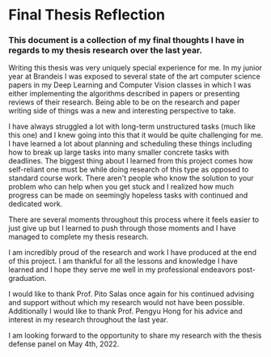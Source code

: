 # Final Thesis Reflection

### This document is a collection of my final thoughts I have in regards to my thesis research over the last year.

Writing this thesis was very uniquely special experience for me. In my junior year at Brandeis I was exposed to several state of the art computer science papers in my Deep Learning and Computer Vision classes in which I was either implementing the algorithms described in papers or presenting reviews of their research. Being able to be on the research and paper writing side of things was a new and interesting perspective to take.

I have always struggled a lot with long-term unstructured tasks (much like this one) and I knew going into this that it would be quite challenging for me. I have learned a lot about planning and scheduling these things including how to break up large tasks into many smaller concrete tasks with deadlines. The biggest thing about I learned from this project comes how self-reliant one must be while doing research of this type as opposed to standard course work. There aren't people who know the solution to your problem who can help when you get stuck and I realized how much progress can be made on seemingly hopeless tasks with continued and dedicated work.

There are several moments throughout this process where it feels easier to just give up but I learned to push through those moments and I have managed to complete my thesis research.

I am incredibly proud of the research and work I have produced at the end of this project. I am thankful for all the lessons and knowledge I have learned and I hope they serve me well in my professional endeavors post-graduation.

I would like to thank Prof. Pito Salas once again for his continued advising and support without which my research would not have been possible. Additionally I would like to thank Prof. Pengyu Hong for his advice and interest in my research throughout the last year.

I am looking forward to the opportunity to share my research with the thesis defense panel on May 4th, 2022.
